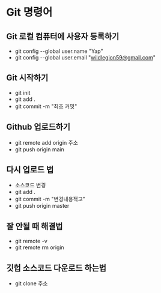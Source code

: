 # Git 명령어

## Git 로컬 컴퓨터에 사용자 등록하기

- git config --global user.name "Yap"
- git config --global user.email "wildlegion59@gmail.com"

## Git 시작하기

- git init
- git add .
- git commit -m "최초 커밋"

## Github 업로드하기

- git remote add origin 주소
- git push origin main

## 다시 업로드 법

- 소스코드 변경
- git add .
- git commit -m "변경내용적고"
- git push origin master

## 잘 안될 때 해결법

- git remote -v
- git remote rm origin

## 깃헙 소스코드 다운로드 하는법

- git clone 주소